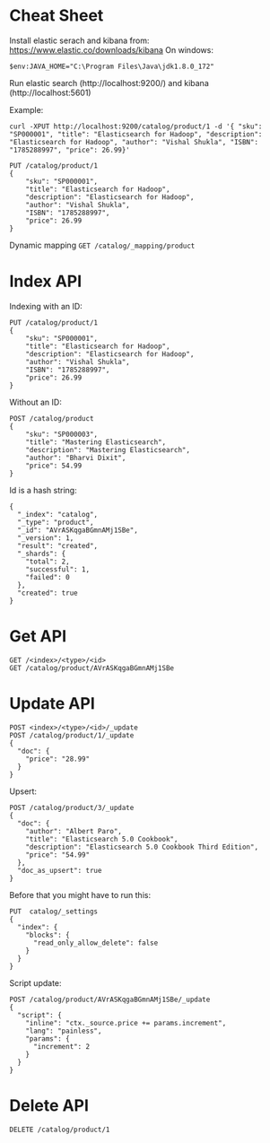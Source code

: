 # Cheat Sheet

Install elastic serach and kibana from: https://www.elastic.co/downloads/kibana
On windows: 
```
$env:JAVA_HOME="C:\Program Files\Java\jdk1.8.0_172"
```
Run elastic search (http://localhost:9200/) and kibana (http://localhost:5601)

Example: 

```
curl -XPUT http://localhost:9200/catalog/product/1 -d '{ "sku": "SP000001", "title": "Elasticsearch for Hadoop", "description": "Elasticsearch for Hadoop", "author": "Vishal Shukla", "ISBN": "1785288997", "price": 26.99}'

PUT /catalog/product/1
{
    "sku": "SP000001",
    "title": "Elasticsearch for Hadoop",
    "description": "Elasticsearch for Hadoop",
    "author": "Vishal Shukla",
    "ISBN": "1785288997",
    "price": 26.99
}

```

Dynamic mapping ``` GET /catalog/_mapping/product ```

# Index API
Indexing with an ID: 

```
PUT /catalog/product/1
{
    "sku": "SP000001",
    "title": "Elasticsearch for Hadoop",
    "description": "Elasticsearch for Hadoop",
    "author": "Vishal Shukla",
    "ISBN": "1785288997",
    "price": 26.99
}
```

Without an ID: 

```
POST /catalog/product
{
    "sku": "SP000003",
    "title": "Mastering Elasticsearch",
    "description": "Mastering Elasticsearch",
    "author": "Bharvi Dixit",
    "price": 54.99
}
```
Id is a hash string: 
```
{
  "_index": "catalog",
  "_type": "product",
  "_id": "AVrASKqgaBGmnAMj1SBe",
  "_version": 1,
  "result": "created",
  "_shards": {
    "total": 2,
    "successful": 1,
    "failed": 0
  },
  "created": true
}
```

# Get API

```
GET /<index>/<type>/<id>
GET /catalog/product/AVrASKqgaBGmnAMj1SBe
```

# Update API
```
POST <index>/<type>/<id>/_update
POST /catalog/product/1/_update
{
  "doc": {
    "price": "28.99"
  }
}
```

Upsert: 

```
POST /catalog/product/3/_update
{
  "doc": {
    "author": "Albert Paro",
    "title": "Elasticsearch 5.0 Cookbook",
    "description": "Elasticsearch 5.0 Cookbook Third Edition",
    "price": "54.99"
  },
  "doc_as_upsert": true
}
```

Before that you might have to run this: 

```
PUT  catalog/_settings
{
  "index": {
    "blocks": {
      "read_only_allow_delete": false
    }
  }
}
```

Script update: 

```
POST /catalog/product/AVrASKqgaBGmnAMj1SBe/_update
{
  "script": {
    "inline": "ctx._source.price += params.increment",
    "lang": "painless",
    "params": {
      "increment": 2
    }
  }
}
```


# Delete API
```
DELETE /catalog/product/1
```

